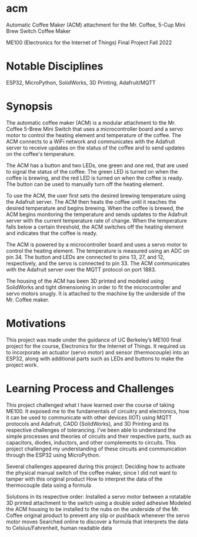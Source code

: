 # acm
Automatic Coffee Maker (ACM) attachment for the Mr. Coffee, 5-Cup Mini Brew Switch Coffee Maker

ME100 (Electronics for the Internet of Things) Final Project
Fall 2022

# Notable Disciplines
ESP32, MicroPython, SolidWorks, 3D Printing, Adafruit/MQTT

# Synopsis
The automatic coffee maker (ACM) is a modular attachment to the Mr. Coffee 5-Brew Mini Switch that uses a microcontroller board and a servo motor to control the heating element and temperature of the coffee. The ACM connects to a WiFi network and communicates with the Adafruit server to receive updates on the status of the coffee and to send updates on the coffee's temperature.

The ACM has a button and two LEDs, one green and one red, that are used to signal the status of the coffee. The green LED is turned on when the coffee is brewing, and the red LED is turned on when the coffee is ready. The button can be used to manually turn off the heating element.

To use the ACM, the user first sets the desired brewing temperature using the Adafruit server. The ACM then heats the coffee until it reaches the desired temperature and begins brewing. When the coffee is brewed, the ACM begins monitoring the temperature and sends updates to the Adafruit server with the current temperature rate of change. When the temperature falls below a certain threshold, the ACM switches off the heating element and indicates that the coffee is ready.

The ACM is powered by a microcontroller board and uses a servo motor to control the heating element. The temperature is measured using an ADC on pin 34. The button and LEDs are connected to pins 13, 27, and 12, respectively, and the servo is connected to pin 33. The ACM communicates with the Adafruit server over the MQTT protocol on port 1883.

The housing of the ACM has been 3D printed and modeled using SolidWorks and tight dimensioning in order to fit the microcontroller and servo motors snugly. It is attached to the machine by the underside of the Mr. Coffee maker.

# Motivations
This project was made under the guidance of UC Berkeley’s ME100 final project for the course, Electronics for the Internet of Things. It required us to incorporate an actuator (servo motor) and sensor (thermocouple) into an ESP32, along with additional parts such as LEDs and buttons to make the project work.

# Learning Process and Challenges
This project challenged what I have learned over the course of taking ME100. It exposed me to the fundamentals of circuitry and electronics, how it can be used to communicate with other devices (IOT) using MQTT protocols and Adafruit, CADD (SolidWorks), and 3D Printing and its respective challenges of tolerancing. I’ve been able to understand the simple processes and theories of circuits and their respective parts, such as capacitors, diodes, inductors, and other complements to circuits. This project challenged my understanding of these circuits and communication through the ESP32 using MicroPython. 

Several challenges appeared during this project:
Deciding how to activate the physical manual switch of the coffee maker, since I did not want to tamper with this original product
How to interpret the data of the thermocouple data using a formula

Solutions in its respective order:
Installed a servo motor between a rotatable 3D printed attachment to the switch using a double sided adhesive
Modeled the ACM housing to be installed to the nubs on the underside of the Mr. Coffee original product to prevent any slip or pushback whenever the servo motor moves
Searched online to discover a formula that interprets the data to Celsius/Fahrenheit, human readable data

